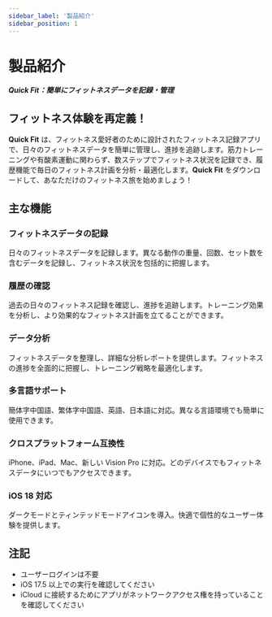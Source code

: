 ```yaml
---
sidebar_label: '製品紹介'
sidebar_position: 1
---
```


# 製品紹介

***Quick Fit：簡単にフィットネスデータを記録・管理***

## フィットネス体験を再定義！

**Quick Fit** は、フィットネス愛好者のために設計されたフィットネス記録アプリで、日々のフィットネスデータを簡単に管理し、進捗を追跡します。筋力トレーニングや有酸素運動に関わらず、数ステップでフィットネス状況を記録でき、履歴機能で毎日のフィットネス計画を分析・最適化します。**Quick Fit** をダウンロードして、あなただけのフィットネス旅を始めましょう！

## 主な機能

### フィットネスデータの記録

日々のフィットネスデータを記録します。異なる動作の重量、回数、セット数を含むデータを記録し、フィットネス状況を包括的に把握します。

### 履歴の確認

過去の日々のフィットネス記録を確認し、進捗を追跡します。トレーニング効果を分析し、より効果的なフィットネス計画を立てることができます。

### データ分析

フィットネスデータを整理し、詳細な分析レポートを提供します。フィットネスの進捗を全面的に把握し、トレーニング戦略を最適化します。

### 多言語サポート

簡体字中国語、繁体字中国語、英語、日本語に対応。異なる言語環境でも簡単に使用できます。

### クロスプラットフォーム互換性

iPhone、iPad、Mac、新しい Vision Pro に対応。どのデバイスでもフィットネスデータにいつでもアクセスできます。

### iOS 18 対応

ダークモードとティンテッドモードアイコンを導入。快適で個性的なユーザー体験を提供します。

## 注記

- ユーザーログインは不要
- iOS 17.5 以上での実行を確認してください
- iCloud に接続するためにアプリがネットワークアクセス権を持っていることを確認してください
